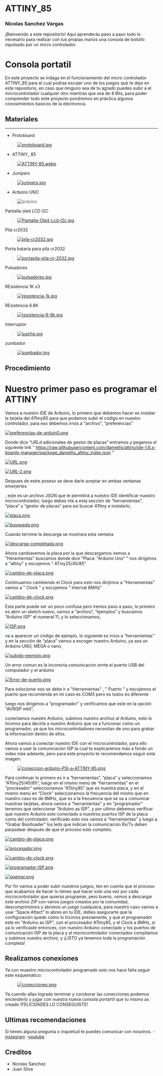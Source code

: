 # ATTINY_85

### Nicolas Sanchez Vargas 
¡Bienvenido a este repositorio! Aquí aprenderás paso a paso todo lo necesario para realizar con tus propias manos una consola de bolsillo inpulsado por un micro controlador.


# Consola portatil

En este proyecto se indaga en el funcionamiento del micro controlador ATTINY_85 para el cual podras escojer uno de los juegos que te dejo en este repositorio, en caso que ninguno sea de tu agrado puedes subir a el microcontrolador cualquier otro mientras que sea de 8 Bits, para poder comprender todo este proyecto pondremos en práctica algunos conosimientos basicos de la electronica.

## Materiales
-------------
- Protoboard
>[![protoboard.jpg](https://i.postimg.cc/BnbD4JMd/protoboard.jpg)](https://postimg.cc/w1K3kYKV)

- ATTINY_ 85
>[![ATTINY-85.webp](https://i.postimg.cc/MGyG842C/ATTINY-85.webp)](https://postimg.cc/zLGNCxf7)

- Jumpers
>[![jumpers.jpg](https://i.postimg.cc/fWFQBK1m/jumpers.jpg)](https://postimg.cc/3Wgqwg8x)

- Arduino UNO 
>![arduino](https://user-images.githubusercontent.com/79547422/206583391-c520780f-7c52-415b-9109-3f37045955c3.JPG)

Pantalla oled LCD I2C
>[![Pantalla-Oled-Lcd-I2c.jpg](https://i.postimg.cc/h4JTkDZ6/Pantalla-Oled-Lcd-I2c.jpg)](https://postimg.cc/Hjgr5gg9)

Pila cr2032
>[![pila-cr2032.jpg](https://i.postimg.cc/W3ccsb68/pila-cr2032.jpg)](https://postimg.cc/QBmybDzK)

Porta bataria para pila cr2032
>[![portapila-pila-cr-2032.jpg](https://i.postimg.cc/Nfk64Nzj/portapila-pila-cr-2032.jpg)](https://postimg.cc/bsdSYRP7)

Pulsadores
>[![pulsadores.jpg](https://i.postimg.cc/NfrsvMXy/pulsadores.jpg)](https://postimg.cc/2VrR4C2m)

REsistencia 1K x3
>[![resistencia-1k.jpg](https://i.postimg.cc/g2zGXK5h/resistencia-1k.jpg)](https://postimg.cc/svNkb53f)

REsistencia 6.8K
>[![resistencia-6-8k.jpg](https://i.postimg.cc/hvBkFDRm/resistencia-6-8k.jpg)](https://postimg.cc/34tSmHRr)

Interruptor
>[![suiche.jpg](https://i.postimg.cc/3xcz8CHY/suiche.jpg)](https://postimg.cc/w1DwFNvG)

zumbador
>[![sumbador.jpg](https://i.postimg.cc/YqmdNKcK/sumbador.jpg)](https://postimg.cc/TpfjGsYC)

Procedimiento
-------------

 # Nuestro primer paso es programar el ATTINY

Vamos a nuestro IDE de Arduino, lo primero que debemos hacer es instalar la tarjeta del ATtiny85 para que podamos subir el código en nuestro controlador, para eso debemos irnos a “archivo”, “preferencias” 

[![preferencias-de-arduin0.png](https://i.postimg.cc/bJPZWLcV/preferencias-de-arduin0.png)](https://postimg.cc/nsdVQ4Lq)

Donde dice “URLd adicionales de gestor de placas” entramos y pegamos el siguiente link " https://raw.githubusercontent.com/damellis/attiny/ide-1.6.x-boards-manager/package_damellis_attiny_index.json " 

[![URL.png](https://i.postimg.cc/fR4D8yhB/URL.png)](https://postimg.cc/zVksBJvg)

[![URL-2.png](https://i.postimg.cc/9fL3HFv3/URL-2.png)](https://postimg.cc/8FfXhDpw)

Despues de estre poseso se deve darle aceptar en ambas ventanas emerjertes

, este es un archivo JSON que le permitirá a nuestro IDE identificar nuestro microcontrolador, luego debes irte a esta sección de “herramientas”, “placa” y “gestor de placas” para así buscar ATtiny e instalarlo,

[![placa.png](https://i.postimg.cc/FsvQSqbB/placa.png)](https://postimg.cc/0rV3RVBY)

[![busqueda.png](https://i.postimg.cc/RFtj6QWm/busqueda.png)](https://postimg.cc/Ppt60DbV)

Cuando termine la descarga se mostrara esta ventana 

[![descarga-completada.png](https://i.postimg.cc/DwDjr4kw/descarga-completada.png)](https://postimg.cc/BjTBs6nr)


 Ahora cambiaremos la placa por la que descargamos iremos a  "Heramientas" buscamos donde dice "Placa: "Arduino Uno" " nos dirigimos a "attiny" y escojemos " ATiny25/45/85"

 [![cambio-de-placa.png](https://i.postimg.cc/43fvqzC5/cambio-de-placa.png)](https://postimg.cc/v4K66xZg)

Continuamos cambiendo el Clock para esto nos dirijimos a "Herramientas" vamos a " Clock " y escojemos " Internal 8MHz" 

[![cambio-de-clock.png](https://i.postimg.cc/0yQ24QWS/cambio-de-clock.png)](https://postimg.cc/xcw2J0Sj)



Esta parte puede ser un poco confusa pero iremos paso a paso, lo primero es abrir un sketch nuevo, vamos a “archivo”, “ejemplos” y buscamos “Arduino ISP” el numeral 11, y lo seleccionamos,

[![ISP.png](https://i.postimg.cc/nrN5H3KB/ISP.png)](https://postimg.cc/JHcKxc2z)

 va a aparecer un código de ejemplo, lo siguiente es irnos a “herramientas” y en la sección de “placa” vamos a escoger nuestro Arduino, ya sea un Arduino UNO, MEGA o nano,
 
 [![subido-ejemplo.png](https://i.postimg.cc/SsPqM77N/subido-ejemplo.png)](https://postimg.cc/XG9TM5zT)

 Un error comun es la incorecta comunicacion enrte el puerto USB del computador y el arduino

 [![Error-de-puerto.png](https://i.postimg.cc/SNNj8Dhk/Error-de-puerto.png)](https://postimg.cc/QVwXZgCy)

 Para solocionar eso se debe ir a "Herramientas" , " Puerto " y escojemos el puerto que recomienda en mi caso es COM3 pero es todos es diferente 

  luego nos dirigimos a “programador” y verificamos que este en la opción "AVRISP mkII",
  
  
   conectamos nuestro Arduino, subimos nuestro archivo al Arduino, esto lo hicimos para decirle a nuestro Arduino que va a funcionar como un programador, ya que los microcontroladores necesitan de uno para grabar la información dentro de ellos.

Ahora vamos a conectar nuestro IDE con el microcontrolador, para ello vamos a usar la comunicación ISP la cual te explicaremos más a fondo un video más adelante, pero para este proyecto te recomendamos seguir esta imagen:

>[![coneccion-arduino-PSI-a-ATTINY-85.png](https://i.postimg.cc/BnKvW8v5/coneccion-arduino-PSI-a-ATTINY-85.png)](https://postimg.cc/Snm4CxCj)

Para continuar lo primero es ir a “herramientas”, “placa” y seleccionamos “ATtiny25/45/85”, luego en el mismo menú de “herramientas” en el “procesador” seleccionamos “ATtiny85” que es nuestra placa, y en el mismo menú en “Clock” seleccionamos la frecuencia del mismo que en nuestro caso es de 8MHz, que es a la frecuencia que se va a comunicar nuestras tarjetas, ahora vamos a “herramientas” y en “programador” tenemos que seleccionar "Arduino as ISP", y por ultimo debemos verificar que nuestro Arduino este conectado a nuestros puertos ISP  de la placa como del controlador, verificado esto nos vamos a “herramientas” y luego a “Grabar Bootloader” los leds que indican la comunicación Rx/Tx deben parpadear después de que el proceso este completo.

 [![cambio-de-placa.png](https://i.postimg.cc/43fvqzC5/cambio-de-placa.png)](https://postimg.cc/v4K66xZg)

[![procesador.png](https://i.postimg.cc/sfZqDR8h/procesador.png)](https://postimg.cc/K4xJJCmG)

[![cambio-de-clock.png](https://i.postimg.cc/0yQ24QWS/cambio-de-clock.png)](https://postimg.cc/xcw2J0Sj)

[![programador-ISP.png](https://i.postimg.cc/8P7RV1n2/programador-ISP.png)](https://postimg.cc/JGWDNW8x)

[![quemar.png](https://i.postimg.cc/JnNL0D4G/quemar.png)](https://postimg.cc/gX25B0hW)

Por fin vamos a poder subir nuestros juegos, ten en cuenta que el proceso que acabamos de hacer lo tienes que hacer solo una vez por cada microcontrolador que quieras programar, pero bueno, vamos a descargar este archivo ZIP con varios juegos creados por la comunidad, descomprimimos y abrimos un juego cualquiera, para nuestro caso vamos a usar “Space Attact” lo abres en tu IDE, debes asegurarte que la configuración quedo como lo hicimos previamente, y que el programador este en "Arduino as ISP", con el procesador ATtiny85, y el Clock a 8MHz, si ya lo verificaste entonces, con nuestro Arduino conectado y los puertos de comunicación ISP de la placa y el microcontrolador conectados compilamos y subimos nuestro archivo, y ¡LISTO ya tenemos toda la programación completa!

## Realizamos conexiones

Ya con muestro microcontrolador programado solo nos hace falta seguir este esquematico:

>[![conecciones.png](https://i.postimg.cc/W1tSvXsQ/conecciones.png)](https://postimg.cc/w18D55yV)

Ya cuendo allas logrado terminar y coroborar las conecciones podemos encenderlo y jugar con nuestra nueva consola portartil que tu mismo as creado !FELICIDADES LO CONSEGUISTE!


Ultimas recomendaciones 
-------------
Si tienes alguna pregunta o inquietud te puedes comunicar con nosotros.
-[instagram](https://www.instagram.com/zicam_tecnologia/)
-[youtube](https://www.youtube.com/@zicamtech)



## Creditos
- Nicolas Sanchez
- Juan Silva
